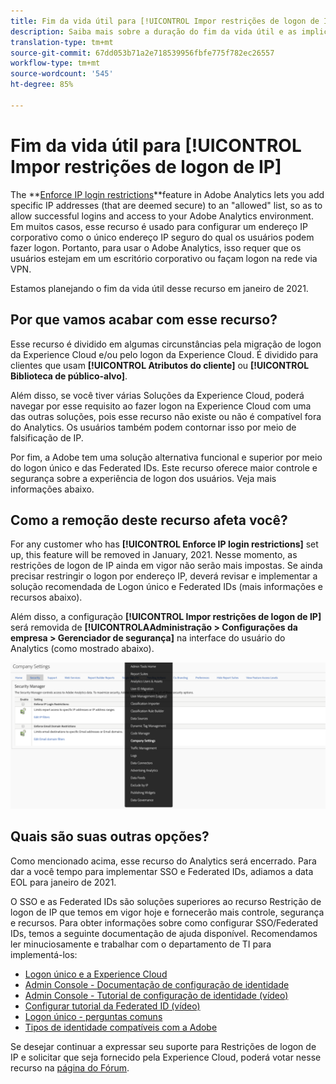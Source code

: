 ```yaml
---
title: Fim da vida útil para [!UICONTROL Impor restrições de logon de IP]
description: Saiba mais sobre a duração do fim da vida útil e as implicações para [!UICONTROL Impor restrições de logon de IP]
translation-type: tm+mt
source-git-commit: 67dd053b71a2e718539956fbfe775f782ec26557
workflow-type: tm+mt
source-wordcount: '545'
ht-degree: 85%

---
```



# Fim da vida útil para [!UICONTROL Impor restrições de logon de IP]

The **[Enforce IP login restrictions](/help/admin/company/security-manager.md)**feature in Adobe Analytics lets you add specific IP addresses (that are deemed secure) to an &quot;allowed&quot; list, so as to allow successful logins and access to your Adobe Analytics environment. Em muitos casos, esse recurso é usado para configurar um endereço IP corporativo como o único endereço IP seguro do qual os usuários podem fazer logon. Portanto, para usar o Adobe Analytics, isso requer que os usuários estejam em um escritório corporativo ou façam logon na rede via VPN.

Estamos planejando o fim da vida útil desse recurso em janeiro de 2021.

## Por que vamos acabar com esse recurso?

Esse recurso é dividido em algumas circunstâncias pela migração de logon da Experience Cloud e/ou pelo logon da Experience Cloud. É dividido para clientes que usam **[!UICONTROL Atributos do cliente]** ou **[!UICONTROL Biblioteca de público-alvo]**.

Além disso, se você tiver várias Soluções da Experience Cloud, poderá navegar por esse requisito ao fazer logon na Experience Cloud com uma das outras soluções, pois esse recurso não existe ou não é compatível fora do Analytics. Os usuários também podem contornar isso por meio de falsificação de IP.

Por fim, a Adobe tem uma solução alternativa funcional e superior por meio do logon único e das Federated IDs. Este recurso oferece maior controle e segurança sobre a experiência de logon dos usuários. Veja mais informações abaixo.

## Como a remoção deste recurso afeta você?

For any customer who has **[!UICONTROL Enforce IP login restrictions]** set up, this feature will be removed in January, 2021. Nesse momento, as restrições de logon de IP ainda em vigor não serão mais impostas. Se ainda precisar restringir o logon por endereço IP, deverá revisar e implementar a solução recomendada de Logon único e Federated IDs (mais informações e recursos abaixo).

Além disso, a configuração **[!UICONTROL Impor restrições de logon de IP]** será removida de **[!UICONTROLAAdministração > Configurações da empresa > Gerenciador de segurança]** na interface do usuário do Analytics (como mostrado abaixo).

![](assets/sec-manager2.png)

## Quais são suas outras opções?

Como mencionado acima, esse recurso do Analytics será encerrado. Para dar a você tempo para implementar SSO e Federated IDs, adiamos a data EOL para janeiro de 2021.

O SSO e as Federated IDs são soluções superiores ao recurso Restrição de logon de IP que temos em vigor hoje e fornecerão mais controle, segurança e recursos. Para obter informações sobre como configurar SSO/Federated IDs, temos a seguinte documentação de ajuda disponível. Recomendamos ler minuciosamente e trabalhar com o departamento de TI para implementá-los:

* [Logon único e a Experience Cloud](https://spark.adobe.com/page/JeSB8EPEQIvjD/)
* [Admin Console - Documentação de configuração de identidade](https://helpx.adobe.com/br/enterprise/using/set-up-identity.html)
* [Admin Console - Tutorial de configuração de identidade (vídeo)](https://helpx.adobe.com/br/enterprise/how-to/identity-directories-domains.html?playlist=/ccx/v1/collection/product/enterprise/topics/enterprise-identity/collection.ccx.js&amp;ref=helpx.adobe.com)
* [Configurar tutorial da Federated ID (vídeo)](https://helpx.adobe.com/br/enterprise/how-to/identity-configure-ids.html?playlist=/ccx/v1/collection/product/enterprise/topics/enterprise-identity/collection.ccx.js&amp;ref=helpx.adobe.com)
* [Logon único - perguntas comuns](https://helpx.adobe.com/br/enterprise/using/sso-faq.html)
* [Tipos de identidade compatíveis com a Adobe](https://helpx.adobe.com/br/enterprise/using/identity.html)

Se desejar continuar a expressar seu suporte para Restrições de logon de IP e solicitar que seja fornecido pela Experience Cloud, poderá votar nesse recurso na [página do Fórum](https://forums.adobe.com/ideas/11648).
